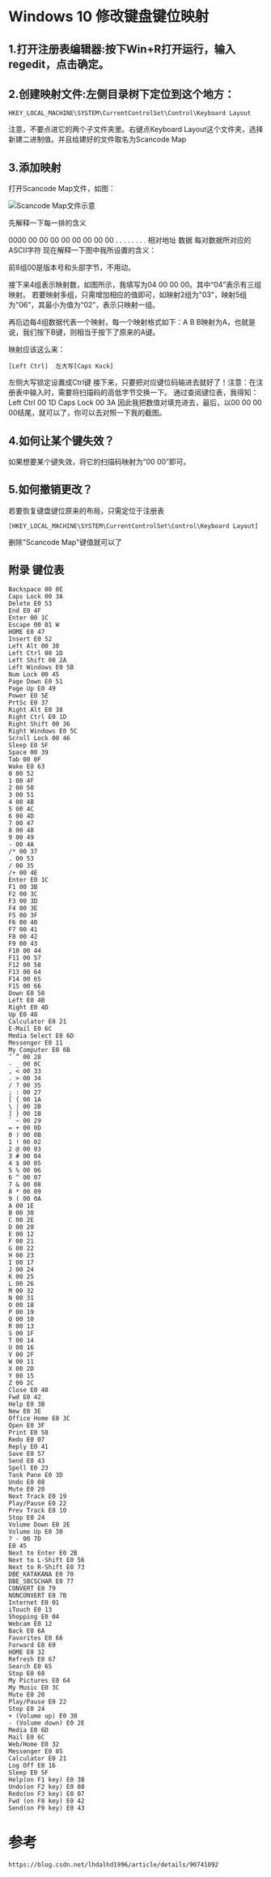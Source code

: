 # Windows 10 修改键盘键位映射

## 1.打开注册表编辑器:按下Win+R打开运行，输入regedit，点击确定。
## 2.创建映射文件:左侧目录树下定位到这个地方：

    HKEY_LOCAL_MACHINE\SYSTEM\CurrentControlSet\Control\Keyboard Layout

注意，不要点进它的两个子文件夹里。右键点Keyboard Layout这个文件夹，选择新建二进制值。并且给建好的文件取名为Scancode Map
## 3.添加映射
打开Scancode Map文件，如图：

![Scancode Map文件示意](https://github.com/imtangsheng/tangsheng/raw/main/Resource/KeyboardMapping.png "Scancode Map")

先解释一下每一排的含义

0000	00 00 00 00 00 00 00 00	. . . . . . . .
相对地址	数据	每对数据所对应的ASCII字符
现在解释一下图中我所设置的含义：

前8组00是版本号和头部字节，不用动。

接下来4组表示映射数，如图所示，我填写为04 00 00 00。其中“04”表示有三组映射。
若要映射多组，只需增加相应的值即可，如映射2组为"03"，映射5组为"06"，其最小为值为“02”，表示只映射一组。

再后边每4组数据代表一个映射，每一个映射格式如下：A B
B映射为A，也就是说，我们按下B键，则相当于按下了原来的A键。

映射应该这么来：

    [Left Ctrl]  左大写[Caps Kock]
左侧大写锁定设置成Ctrl键
接下来，只要把对应键位码输进去就好了！注意：在注册表中输入时，需要将扫描码的高低字节交换一下。
通过查阅键位表，我得知：
    Left Ctrl 00 1D
    Caps Lock 00 3A
因此我把数值对填充进去，最后，以00 00 00 00结尾，就可以了，你可以去对照一下我的截图。

## 4.如何让某个键失效？
如果想要某个键失效，将它的扫描码映射为“00 00”即可。

## 5.如何撤销更改？
若要恢复键盘键位原来的布局，只需定位于注册表

    [HKEY_LOCAL_MACHINE\SYSTEM\CurrentControlSet\Control\Keyboard Layout]
删除"Scancode Map"键值就可以了

## 附录 键位表
```
Backspace 00 0E 
Caps Lock 00 3A 
Delete E0 53 
End E0 4F 
Enter 00 1C 
Escape 00 01 W
HOME E0 47 
Insert E0 52 
Left Alt 00 38 
Left Ctrl 00 1D 
Left Shift 00 2A 
Left Windows E0 5B 
Num Lock 00 45 
Page Down E0 51 
Page Up E0 49 
Power E0 5E 
PrtSc E0 37 
Right Alt E0 38 
Right Ctrl E0 1D 
Right Shift 00 36 
Right Windows E0 5C 
Scroll Lock 00 46 
Sleep E0 5F 
Space 00 39 
Tab 00 0F 
Wake E0 63 
0 00 52 
1 00 4F 
2 00 50 
3 00 51 
4 00 4B 
5 00 4C 
6 00 4D 
7 00 47 
8 00 48 
9 00 49 
- 00 4A 
/* 00 37 
. 00 53 
/ 00 35 
/+ 00 4E 
Enter E0 1C 
F1 00 3B 
F2 00 3C 
F3 00 3D 
F4 00 3E 
F5 00 3F 
F6 00 40 
F7 00 41 
F8 00 42 
F9 00 43 
F10 00 44 
F11 00 57 
F12 00 58 
F13 00 64 
F14 00 65 
F15 00 66 
Down E0 50 
Left E0 4B 
Right E0 4D 
Up E0 48 
Calculator E0 21 
E-Mail E0 6C 
Media Select E0 6D 
Messenger E0 11 
My Computer E0 6B 
’ ” 00 28 
- _ 00 0C 
, < 00 33 
. > 00 34 
/ ? 00 35 
; : 00 27 
[ { 00 1A 
\ | 00 2B 
] } 00 1B 
` ~ 00 29 
= + 00 0D 
0 ) 00 0B 
1 ! 00 02 
2 @ 00 03 
3 # 00 04 
4 $ 00 05 
5 % 00 06 
6 ^ 00 07 
7 & 00 08 
8 * 00 09 
9 ( 00 0A 
A 00 1E 
B 00 30 
C 00 2E 
D 00 20 
E 00 12 
F 00 21 
G 00 22 
H 00 23 
I 00 17 
J 00 24 
K 00 25 
L 00 26 
M 00 32 
N 00 31 
O 00 18 
P 00 19 
Q 00 10 
R 00 13 
S 00 1F 
T 00 14 
U 00 16 
V 00 2F 
W 00 11 
X 00 2D 
Y 00 15 
Z 00 2C 
Close E0 40 
Fwd E0 42 
Help E0 3B 
New E0 3E 
Office Home E0 3C 
Open E0 3F 
Print E0 58 
Redo E0 07 
Reply E0 41 
Save E0 57 
Send E0 43 
Spell E0 23 
Task Pane E0 3D 
Undo E0 08 
Mute E0 20 
Next Track E0 19 
Play/Pause E0 22 
Prev Track E0 10 
Stop E0 24 
Volume Down E0 2E 
Volume Up E0 30 
? - 00 7D 
E0 45 
Next to Enter E0 2B 
Next to L-Shift E0 56 
Next to R-Shift E0 73 
DBE_KATAKANA E0 70 
DBE_SBCSCHAR E0 77 
CONVERT E0 79 
NONCONVERT E0 7B 
Internet E0 01 
iTouch E0 13 
Shopping E0 04 
Webcam E0 12 
Back E0 6A 
Favorites E0 66 
Forward E0 69 
HOME E0 32 
Refresh E0 67 
Search E0 65 
Stop E0 68 
My Pictures E0 64 
My Music E0 3C 
Mute E0 20 
Play/Pause E0 22 
Stop E0 24 
+ (Volume up) E0 30 
- (Volume down) E0 2E 
Media E0 6D 
Mail E0 6C 
Web/Home E0 32 
Messenger E0 05 
Calculator E0 21 
Log Off E0 16 
Sleep E0 5F 
Help(on F1 key) E0 3B 
Undo(on F2 key) E0 08 
Redo(on F3 key) E0 07 
Fwd (on F8 key) E0 42 
Send(on F9 key) E0 43
```


# 参考

    https://blog.csdn.net/lhdalhd1996/article/details/90741092